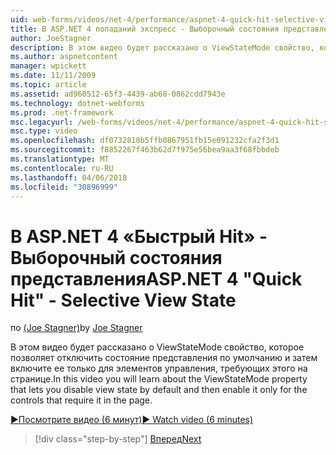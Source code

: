 ```yaml
---
uid: web-forms/videos/net-4/performance/aspnet-4-quick-hit-selective-view-state
title: В ASP.NET 4 попаданий экспресс - Выборочный состояния представления
author: JoeStagner
description: В этом видео будет рассказано о ViewStateMode свойство, которое позволяет отключить состояние представления по умолчанию и включите ее только для элементов управления, requi...
ms.author: aspnetcontent
manager: wpickett
ms.date: 11/11/2009
ms.topic: article
ms.assetid: ad960512-65f3-4439-ab68-0862cdd7943e
ms.technology: dotnet-webforms
ms.prod: .net-framework
msc.legacyurl: /web-forms/videos/net-4/performance/aspnet-4-quick-hit-selective-view-state
msc.type: video
ms.openlocfilehash: df0732818b5ffb0867951fb15e091232cfa2f3d1
ms.sourcegitcommit: f8852267f463b62d7f975e56bea9aa3f68fbbdeb
ms.translationtype: MT
ms.contentlocale: ru-RU
ms.lasthandoff: 04/06/2018
ms.locfileid: "30896999"
---
```

<a name="aspnet-4-quick-hit---selective-view-state"></a><span data-ttu-id="b4f60-103">В ASP.NET 4 «Быстрый Hit» - Выборочный состояния представления</span><span class="sxs-lookup"><span data-stu-id="b4f60-103">ASP.NET 4 "Quick Hit" - Selective View State</span></span>
====================
<span data-ttu-id="b4f60-104">по [(Joe Stagner)](https://github.com/JoeStagner)</span><span class="sxs-lookup"><span data-stu-id="b4f60-104">by [Joe Stagner](https://github.com/JoeStagner)</span></span>

<span data-ttu-id="b4f60-105">В этом видео будет рассказано о ViewStateMode свойство, которое позволяет отключить состояние представления по умолчанию и затем включите ее только для элементов управления, требующих этого на странице.</span><span class="sxs-lookup"><span data-stu-id="b4f60-105">In this video you will learn about the ViewStateMode property that lets you disable view state by default and then enable it only for the controls that require it in the page.</span></span>

[<span data-ttu-id="b4f60-106">&#9654;Посмотрите видео (6 минут)</span><span class="sxs-lookup"><span data-stu-id="b4f60-106">&#9654; Watch video (6 minutes)</span></span>](https://channel9.msdn.com/Blogs/ASP-NET-Site-Videos/aspnet-4-quick-hit-selective-view-state)

> [!div class="step-by-step"]
> [<span data-ttu-id="b4f60-107">Вперед</span><span class="sxs-lookup"><span data-stu-id="b4f60-107">Next</span></span>](aspnet-4-quick-hit-easy-state-compression.md)
